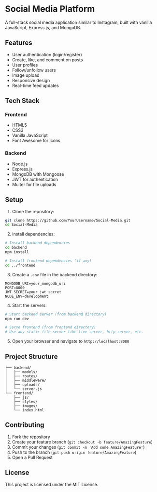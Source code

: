 # Social Media Platform

A full-stack social media application similar to Instagram, built with vanilla JavaScript, Express.js, and MongoDB.

## Features

- User authentication (login/register)
- Create, like, and comment on posts
- User profiles
- Follow/unfollow users
- Image upload
- Responsive design
- Real-time feed updates

## Tech Stack

### Frontend
- HTML5
- CSS3
- Vanilla JavaScript
- Font Awesome for icons

### Backend
- Node.js
- Express.js
- MongoDB with Mongoose
- JWT for authentication
- Multer for file uploads

## Setup

1. Clone the repository:
```bash
git clone https://github.com/YourUsername/Social-Media.git
cd Social-Media
```

2. Install dependencies:
```bash
# Install backend dependencies
cd backend
npm install

# Install frontend dependencies (if any)
cd ../frontend
```

3. Create a `.env` file in the backend directory:
```
MONGODB_URI=your_mongodb_uri
PORT=8000
JWT_SECRET=your_jwt_secret
NODE_ENV=development
```

4. Start the servers:
```bash
# Start backend server (from backend directory)
npm run dev

# Serve frontend (from frontend directory)
# Use any static file server like live-server, http-server, etc.
```

5. Open your browser and navigate to `http://localhost:8080`

## Project Structure

```
├── backend/
│   ├── models/
│   ├── routes/
│   ├── middleware/
│   ├── uploads/
│   └── server.js
└── frontend/
    ├── js/
    ├── styles/
    ├── images/
    └── index.html
```

## Contributing

1. Fork the repository
2. Create your feature branch (`git checkout -b feature/AmazingFeature`)
3. Commit your changes (`git commit -m 'Add some AmazingFeature'`)
4. Push to the branch (`git push origin feature/AmazingFeature`)
5. Open a Pull Request

## License

This project is licensed under the MIT License. 